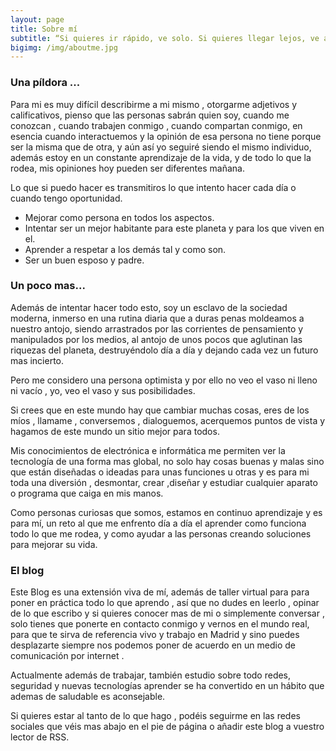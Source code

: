 ```yaml
---
layout: page
title: Sobre mí
subtitle: “Si quieres ir rápido, ve solo. Si quieres llegar lejos, ve acompañado”
bigimg: /img/aboutme.jpg
---
```


### Una píldora ...

Para mi es muy difícil describirme a mi mismo , otorgarme adjetivos y calificativos, pienso que las personas sabrán quien soy, cuando me conozcan , cuando trabajen conmigo , cuando compartan conmigo, en esencia cuando interactuemos y la opinión de esa persona no tiene porque ser la misma que de otra, y aún así yo seguiré siendo el mismo individuo, además estoy en un constante aprendizaje de la vida, y de todo lo que la rodea, mis opiniones hoy pueden ser diferentes mañana.

Lo que si puedo hacer es transmitiros lo que intento hacer cada día o cuando tengo oportunidad.

- Mejorar como persona en todos los aspectos.
- Intentar ser un mejor habitante para este planeta y para los que viven en el.
- Aprender a respetar a los demás tal y como son.
- Ser un buen esposo y padre.

### Un poco mas...

Además de intentar hacer todo esto, soy un esclavo de la sociedad moderna, inmerso en una rutina diaria que a duras penas moldeamos a nuestro antojo, siendo arrastrados por las corrientes de pensamiento y manipulados por los medios, al antojo de unos pocos que aglutinan las riquezas del planeta, destruyéndolo día a día y dejando cada vez un futuro mas incierto.

Pero me considero una persona optimista y por ello no veo el vaso ni lleno ni vacío , yo, veo el vaso y sus posibilidades.

Si crees que en este mundo hay que cambiar muchas cosas, eres de los míos , llamame , conversemos , dialoguemos, acerquemos puntos de vista y hagamos de este mundo un sitio mejor para todos.

Mis conocimientos de electrónica e informática me permiten ver la tecnología de una forma mas global, no solo hay cosas buenas y malas sino que están diseñadas o ideadas para unas funciones u otras y es para mi toda una diversión , desmontar, crear ,diseñar y estudiar cualquier aparato o programa que caiga en mis manos.

Como personas curiosas que somos, estamos en continuo aprendizaje y es para mí, un reto al que me enfrento día a día el aprender como funciona todo lo que me rodea,  y como ayudar a las personas creando soluciones para mejorar su vida.

### El blog

Este Blog es una extensión viva de mí, además de taller virtual para para poner en práctica todo lo que aprendo , así que no dudes en leerlo , opinar de lo que escribo y si quieres conocer mas de mi o simplemente conversar , solo tienes que ponerte en contacto conmigo y vernos en el mundo real, para que te sirva de referencia vivo y trabajo en Madrid y sino puedes desplazarte siempre nos podemos poner de acuerdo en un medio de comunicación por internet .

Actualmente además de trabajar, también estudio sobre todo redes, seguridad y nuevas tecnologías aprender se ha convertido en un hábito que ademas de saludable es aconsejable.

Si quieres estar al tanto de lo que hago , podéis seguirme en las redes sociales que véis mas abajo en el pie de página o añadir este blog a vuestro lector de RSS.
